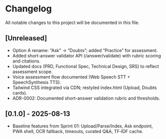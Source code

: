 # Changelog

All notable changes to this project will be documented in this file.

## [Unreleased]
- Option A rename: “Ask” → “Doubts”; added “Practice” for assessment.
- Added short-answer validator API (/answer/validate) with rubric scoring and citations.
- Updated docs (PRD, Functional Spec, Technical Design, SRS) to reflect assessment scope.
- Voice assessment flow documented (Web Speech STT + SpeechSynthesis TTS).
- Tailwind CSS integrated via CDN; restyled index.html (Upload, Doubts cards).
- ADR-0002: Documented short-answer validation rubric and thresholds.

## [0.1.0] - 2025-08-13
- Baseline features from Sprint 01: Upload/Parse/Index, Ask endpoint, PWA shell, OCR fallback, timeouts, curated Q&A, TF‑IDF cache.
